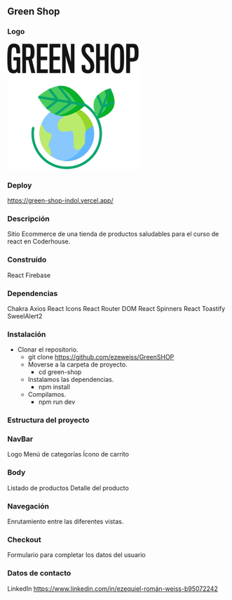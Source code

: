 ## Green Shop

### Logo
![Green Shop](/src/assets/Logo.png)


### Deploy

https://green-shop-indol.vercel.app/


### Descripción

Sitio Ecommerce de una tienda de productos saludables para el curso de react en Coderhouse.


### Construído

React
Firebase

### Dependencias

Chakra
Axios
React Icons
React Router DOM
React Spinners
React Toastify
SweelAlert2


### Instalación

- Clonar el repositorio.
    - git clone https://github.com/ezeweiss/GreenSHOP
    - Moverse a la carpeta de proyecto.
        - cd green-shop
    - Instalamos las dependencias. 
        - npm install
    - Compilamos.
        - npm run dev


### Estructura del proyecto

### NavBar

Logo
Menú de categorías
Ícono de carrito

### Body

Listado de productos
Detalle del producto

### Navegación

Enrutamiento entre las diferentes vistas.

### Checkout

Formulario para completar los datos del usuario


### Datos de contacto

LinkedIn https://www.linkedin.com/in/ezequiel-román-weiss-b95072242